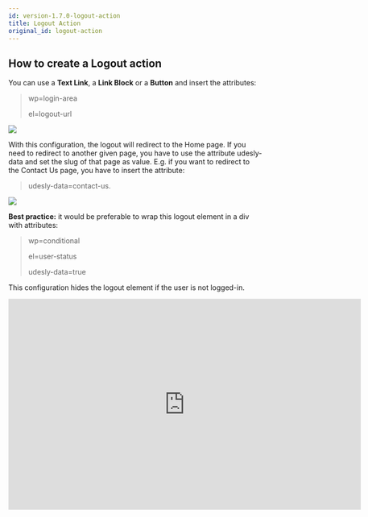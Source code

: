 ```yaml
---
id: version-1.7.0-logout-action
title: Logout Action
original_id: logout-action
---
```


## How to create a Logout action

You can use a **Text Link**, a **Link Block** or a **Button** and insert the attributes:

> wp=login-area
>
> el=logout-url

![](assets/logout-1.png)

With this configuration, the logout will redirect to the Home page. If you need to redirect to another given page, you have to use the attribute udesly-data and set the slug of that page as value. E.g. if you want to redirect to the Contact Us page, you have to insert the attribute:

> udesly-data=contact-us.

![](assets/logout-2.png)

**Best practice:** it would be preferable to wrap this logout element in a div with attributes:

> wp=conditional
>
> el=user-status
>
> udesly-data=true

This configuration hides the logout element if the user is not logged-in.

<iframe width="700" height="419" src="https://www.youtube.com/embed/ei5h0EdQDA4?list=PLLChkVtVa_ZuGrgLVMEIl0nliPjljc4gm" frameborder="0" allow="accelerometer; autoplay; encrypted-media; gyroscope; picture-in-picture" allowfullscreen></iframe>
